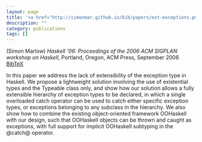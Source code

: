 ```yaml
---
layout: page
title: '<a href="http://simonmar.github.io/bib/papers/ext-exceptions.pdf">An Extensible Dynamically-Typed Hierarchy of Exceptions</a>'
description: ""
category: publications
tags: []
---
```

(Simon Marlow) *Haskell '06: Proceedings of the 2006 ACM SIGPLAN workshop on Haskell*, Portland, Oregon, ACM Press, September 2006 <a href="extexceptions06.bib">BibTeX</a>

In this paper we address the lack of extensibility of the exception
type in Haskell.  We propose a lightweight solution involving the use
of existential types and the Typeable class only, and show how our
solution allows a fully extensible hierarchy of exception types to be
declared, in which a single overloaded catch operator can be used to
catch either specific exception types, or exceptions belonging to any
subclass in the hierarchy.  We also show how to combine the existing
object-oriented framework OOHaskell with our design, such that
OOHaskell objects can be thrown and caught as exceptions, with full
support for implicit OOHaskell subtyping in the @catch@ operator.
